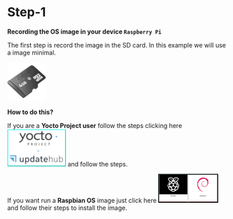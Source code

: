 # Step-1

**Recording the OS image in your device `Raspberry Pi`**

The first step is record the image in the SD card. In this example we will use a image minimal.

![SD Card](../../.gitbook/assets/sdcard4giga.png)

**How to do this?**


If you are a **Yocto Project user** follow the steps clicking here [![Yocto and UpdateHub](../../.gitbook/assets/yoctoandupdatehubpp.png)](https://blog.updatehub.io/updatehub-sending-ota-updates-using-the-yocto-project/) and follow the steps.

If you want run a **Raspbian OS** image just click here [![Raspibian or Noobs](../../.gitbook/assets/raspibianp.png)](https://www.raspberrypi.org/documentation/installation/installing-images/) and follow their steps to install the image.

